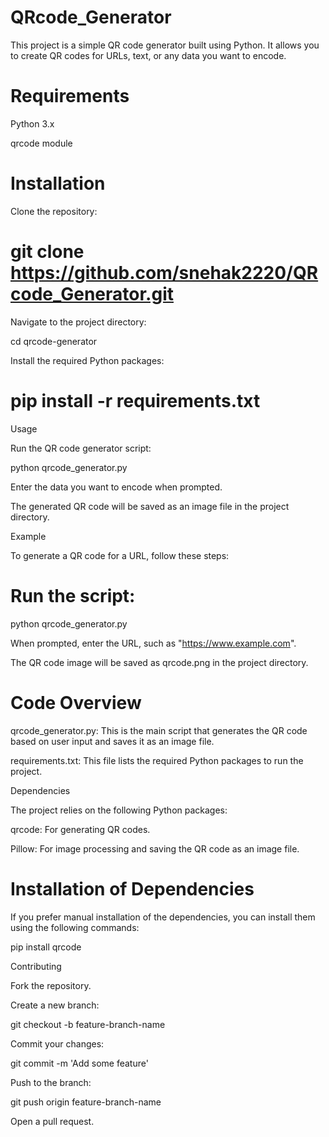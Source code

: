 # QRcode_Generator

This project is a simple QR code generator built using Python. It allows you to create QR codes for URLs, text, or any data you want to encode.

# Requirements

Python 3.x

qrcode module

# Installation

Clone the repository:

# git clone https://github.com/snehak2220/QRcode_Generator.git

Navigate to the project directory:

cd qrcode-generator

Install the required Python packages:

# pip install -r requirements.txt

Usage

Run the QR code generator script:

python qrcode_generator.py

Enter the data you want to encode when prompted.

The generated QR code will be saved as an image file in the project directory.

Example

To generate a QR code for a URL, follow these steps:

# Run the script:

python qrcode_generator.py

When prompted, enter the URL, such as "https://www.example.com".

The QR code image will be saved as qrcode.png in the project directory.

# Code Overview

qrcode_generator.py: This is the main script that generates the QR code based on user input and saves it as an image file.

requirements.txt: This file lists the required Python packages to run the project.

Dependencies

The project relies on the following Python packages:

qrcode: For generating QR codes.

Pillow: For image processing and saving the QR code as an image file.

# Installation of Dependencies

If you prefer manual installation of the dependencies, you can install them using the following commands:

pip install qrcode

Contributing

Fork the repository.

Create a new branch:

git checkout -b feature-branch-name

Commit your changes:

git commit -m 'Add some feature'

Push to the branch:

git push origin feature-branch-name

Open a pull request.





